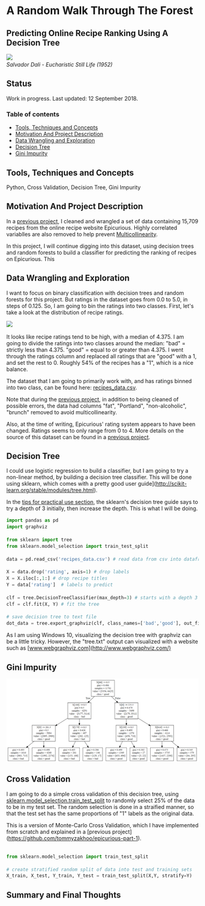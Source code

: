 # A Random Walk Through The Forest
## Predicting Online Recipe Ranking Using A Decision Tree

<p align="left">
  <img src="https://raw.githubusercontent.com/tommyzakhoo/random-walk/master/dail.jpg", width="500">
  <br>
  <i> Salvador Dali - Eucharistic Still Life (1952) </i>
</p>

## Status
Work in progress. Last updated: 12 September 2018.

### Table of contents

- [Tools, Techniques and Concepts](#tools-techniques-and-concepts)
- [Motivation And Project Description](#motivation-and-project-description)
- [Data Wrangling and Exploration](#data-wrangling-and-exploration)
- [Decision Tree](#decision-tree)
- [Gini Impurity](#gini-impurity)

## Tools, Techniques and Concepts

Python, Cross Validation, Decision Tree, Gini Impurity

## Motivation And Project Description

In a [previous project](https://github.com/tommyzakhoo/epicurious-part-1), I cleaned and wrangled a set of data containing 15,709 recipes from the online recipe website Epicurious. Highly correlated variablles are also removed to help prevent [Multicollinearity](https://en.wikipedia.org/wiki/Multicollinearity).

In this project, I will continue digging into this dataset, using decision trees and random forests to build a classifier for predicting the ranking of recipes on Epicurious. This

## Data Wrangling and Exploration

I want to focus on binary classification with decision trees and random forests for this project. But ratings in the dataset goes from 0.0 to 5.0, in steps of 0.125. So, I am going to bin the ratings into two classes. First, let's take a look at the distribution of recipe ratings.

<p align="left">
  <img src="https://raw.githubusercontent.com/tommyzakhoo/random-walk/master/ratings.png", width="600">
</p>

It looks like recipe ratings tend to be high, with a median of 4.375. I am going to divide the ratings into two classes around the median: "bad" = strictly less than 4.375. "good" = equal to or greater than 4.375. I went through the ratings column and replaced all ratings that are "good" with a 1, and set the rest to 0. Roughly 54% of the recipes has a "1", which is a nice balance.

The dataset that I am going to primarily work with, and has ratings binned into two class, can be found here: [recipes_data.csv](recipes_data.csv). 

Note that during the [previous project](https://github.com/tommyzakhoo/epicurious-part-1), in addition to being cleaned of possible errors, the data had columns "fat", "Portland", "non-alcoholic", "brunch" removed to avoid multicollinearity.

Also, at the time of writing, Epicurious' rating system appears to have been changed. Ratings seems to only range from 0 to 4. More details on the source of this dataset can be found in a [previous project](https://github.com/tommyzakhoo/epicurious-part-1).

## Decision Tree

I could use logistic regression to build a classifier, but I am going to try a non-linear method, by building a decision tree classifier. This will be done using sklearn, which comes with a pretty good user guide](http://scikit-learn.org/stable/modules/tree.html).

In the [tips for practical use section](http://scikit-learn.org/stable/modules/tree.html#tips-on-practical-use), the sklearn's decision tree guide says to try a depth of 3 initially, then increase the depth. This is what I will be doing.

```Python
import pandas as pd
import graphviz

from sklearn import tree
from sklearn.model_selection import train_test_split

data = pd.read_csv('recipes_data.csv') # read data from csv into dataframe

X = data.drop('rating', axis=1) # drop labels
X = X.iloc[:,1:] # drop recipe titles
Y = data['rating']  # labels to predict

clf = tree.DecisionTreeClassifier(max_depth=3) # starts with a depth 3 tree
clf = clf.fit(X, Y) # fit the tree

# save decision tree to text file
dot_data = tree.export_graphviz(clf, class_names=['bad','good'], out_file='tree.txt')
```

As I am using Windows 10, visualizing the decision tree with graphviz can be a little tricky. However, the "tree.txt" output can visualized with a website such as [www.webgraphviz.com](http://www.webgraphviz.com/)

## Gini Impurity



<p align="left">
  <img src="https://raw.githubusercontent.com/tommyzakhoo/random-walk-part-1/master/tree1.png">
</p>

## Cross Validation

I am going to do a simple cross validation of this decision tree, using [sklearn.model_selection.train_test_split](http://scikit-learn.org/stable/modules/generated/sklearn.model_selection.train_test_split.html) to randomly select 25% of the data to be in my test set. The random selection is done in a straified manner, so that the test set has the same proportions of "1" labels as the original data.

This is a version of Monte-Carlo Cross Validation, which I have implemented from scratch and explained in a [previous project] (https://github.com/tommyzakhoo/epicurious-part-1).

```Python

from sklearn.model_selection import train_test_split

# create stratified random split of data into test and training sets
X_train, X_test, Y_train, Y_test = train_test_split(X,Y, stratify=Y)

```

## Summary and Final Thoughts


